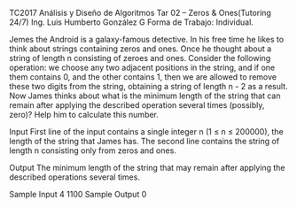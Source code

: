 TC2017  Análisis    y   Diseño  de  Algoritmos
Tar 02   – Zeros    &   Ones(Tutoring   24/7)
Ing.    Luis    Humberto    González    G
Forma   de  Trabajo: Individual.

Jemes the Android is a galaxy-famous detective. In his free time he likes to think
about strings containing zeros and ones.
Once he thought about a string of length n consisting of zeroes and ones.
Consider the following operation: we choose any two adjacent positions in the
string, and if one them contains 0, and the other contains 1, then we are allowed
to remove these two digits from the string, obtaining a string of length n - 2 as a
result.
Now James thinks about what is the minimum length of the string that can remain
after applying the described operation several times (possibly, zero)? Help him to
calculate this number.

Input
First line of the input contains a single integer n (1 ≤ n ≤ 200000), the length of
the string that James has.
The second line contains the string of length n consisting only from zeros and
ones.

Output
The minimum length of the string that may remain after applying the described
operations several times.

Sample Input
4
1100
Sample Output
0
